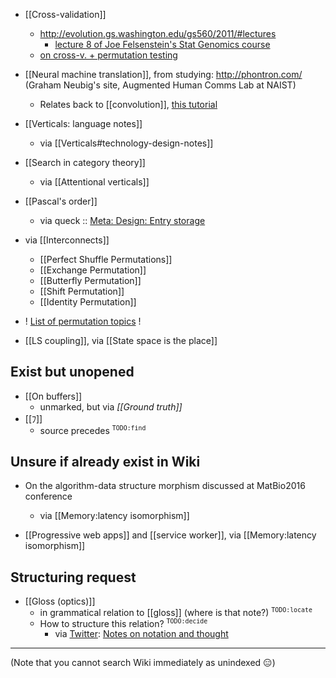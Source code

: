 - [[Cross-validation]]
  - http://evolution.gs.washington.edu/gs560/2011/#lectures
    - [lecture 8 of Joe Felsenstein's Stat Genomics course](http://evolution.gs.washington.edu/gs560/2011/lecture8.pdf)
  - [on cross-v. + permutation testing](http://stats.stackexchange.com/questions/100688/why-do-the-results-in-cross-validation-changes-whenever-i-shuffle-my-training-da)

- [[Neural machine translation]], from studying: http://phontron.com/ (Graham Neubig's site, Augmented Human Comms Lab at NAIST)
  - Relates back to [[convolution]], [this tutorial](https://github.com/neubig/nmt-tips/blob/master/README.md)

- [[Verticals: language notes]]
  - via [[Verticals#technology-design-notes]]

- [[Search in category theory]]
  - via [[Attentional verticals]]

- [[Pascal's order]]
  - via queck :: [Meta: Design: Entry storage](https://github.com/lmmx/queck/wiki/Meta:-Design:-Entry-storage)

- via [[Interconnects]]
  - [[Perfect Shuffle Permutations]]
  - [[Exchange Permutation]]
  - [[Butterfly Permutation]]
  - [[Shift Permutation]]
  - [[Identity Permutation]]

- ! [List of permutation topics](https://en.wikipedia.org/wiki/List_of_permutation_topics) !

- [[LS coupling]], via [[State space is the place]]

## Exist but unopened

- [[On buffers]]
  - unmarked, but via _[[Ground truth]]_
- [[ﾌ]]
  - source precedes <sup>`TODO:find`</sup>

## Unsure if already exist in Wiki

- On the algorithm-data structure morphism discussed at MatBio2016 conference
  - via [[Memory:latency isomorphism]]

- [[Progressive web apps]] and [[service worker]], via [[Memory:latency isomorphism]]

## Structuring request

- [[Gloss (optics)]]
  - in grammatical relation to [[gloss]] (where is that note?) <sup>`TODO:locate`</sup>
  - How to structure this relation? <sup>`TODO:decide`</sup>
    - via [Twitter](https://twitter.com/maxkreminski/status/756603281019920384): [Notes on notation and thought](https://github.com/hypotext/notation)

- - -

(Note that you cannot search Wiki immediately as unindexed :expressionless:)